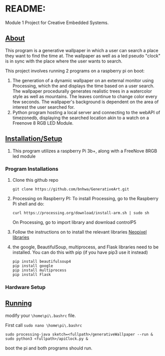 # README:

Module 1 Project for Creative Embedded Systems.



## <u>About</u>

This program is a generative wallpaper in which a user can search a place they want to find the time at. The wallpaper as well as a led pseudo "clock" is in sync with the place where the user wants to search.

This project involves running 2 programs on a raspberry pi on boot: 

1. The generation of a dynamic wallpaper on an external monitor using Processing, which the and displays the time based on a user search. The wallpaper procedurally generates realistic trees in a watercolor style as well as mountains. The leaves continue to change color every few seconds. The wallpaper's background is dependent on the area of interest the user searched for.
2.  Python program hosting a local server and connecting to the webAPI of timezonedb, displaying the searched location  akin to a watch on a Freenove 8 RGB LED Module.   



## <u>Installation/Setup</u>

1. This program utilizes a raspberry Pi 3b+, along with a FreeNove 8RGB led module 

### Program Installations

1. Clone this github repo

   ```
   git clone https://github.com/bnhwa/GenerativeArt.git
   ```

   

2. Processing on Raspberry PI: To install Processing, go to the Raspberry Pi shell and do:

   ```
   curl https://processing.org/download/install-arm.sh | sudo sh
   ```

   On Processing, go to import library and download controlP5

3. Follow the instructions on to install the relevant libraries [Neopixel libraries](https://learn.adafruit.com/neopixels-on-raspberry-pi/overview )

4. the google, BeautifulSoup,  multiprocess, and Flask libraries need to be installed. You can do this with pip (if you have pip3 use it instead)

   ```
   pip install beautifulsoup4
   pip install google
   pip install multiprocess
   pip install Flask
   ```

   

### Hardware Setup



## <u>Running</u>

modify your `\home\pi\.bashrc` file.

First call `sudo nano \home\pi\.bashrc`

```
sudo processing-java sketch=<fullpath>/generativeWallpaper --run &
sudo python3 <fullpath>/apiClock.py &
```

boot the pi and both programs should run. 

